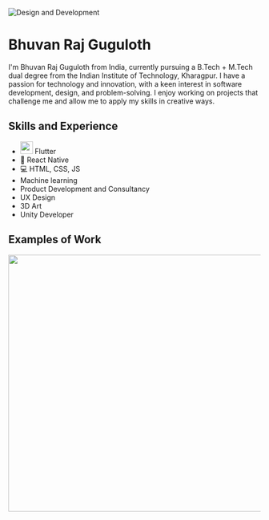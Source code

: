 ![Design and Development]( )

# Bhuvan Raj Guguloth
I'm Bhuvan Raj Guguloth from India, currently pursuing a B.Tech + M.Tech dual degree from the Indian Institute of Technology, Kharagpur. I have a passion for technology and innovation, with a keen interest in software development, design, and problem-solving. I enjoy working on projects that challenge me and allow me to apply my skills in creative ways.

## Skills and Experience
* <image src="https://upload.wikimedia.org/wikipedia/commons/thumb/4/44/Google-flutter-logo.svg/768px-Google-flutter-logo.svg.png" width="25"> Flutter
* 📱 React Native
* 💻 HTML, CSS, JS
* Machine learning
* Product Development and Consultancy
* UX Design
* 3D Art
* Unity Developer

## Examples of Work
<img src="https://github.com/adriantwarog/adriantwarog/blob/master/covid19.gif" width="512" >
